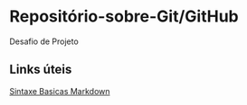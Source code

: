 # Repositório-sobre-Git/GitHub
Desafio de Projeto

## Links úteis
[Sintaxe Basicas Markdown](https://www.markdownguide.org/)

